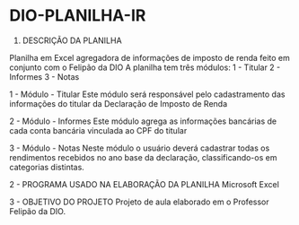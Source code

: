 # DIO-PLANILHA-IR

1. DESCRIÇÃO DA PLANILHA

Planilha em Excel agregadora de informações de imposto de renda feito em conjunto com o Felipão da DIO 
A planilha tem três módulos:
1 - Titular
2 - Informes
3 - Notas


1 - Módulo - Titular
	Este módulo será responsável pelo cadastramento das informações do titular da Declaração de Imposto de Renda

 2 - Módulo - Informes
 	Este módulo agrega as informações bancárias de cada conta bancária vinculada ao CPF do titular

3 - Módulo - Notas
	Neste módulo o usuário deverá cadastrar todas os rendimentos recebidos no ano base da declaração, classificando-os em categorias distintas.

2 - PROGRAMA USADO NA ELABORAÇÃO DA PLANILHA
	Microsoft Excel 

3 - OBJETIVO DO PROJETO
	Projeto de aula elaborado em o Professor Felipão da DIO.

